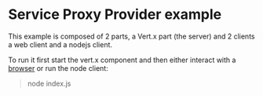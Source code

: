 # Service Proxy Provider example

This example is composed of 2 parts, a Vert.x part (the server) and 2 clients a web client and a nodejs client.

To run it first start the vert.x component and then either interact with a [browser](http://localhost:8080) or
run the node client:

> node index.js
